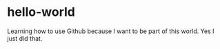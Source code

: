 # hello-world
Learning how to use Github because I want to be part of this world. Yes I just did that. 
